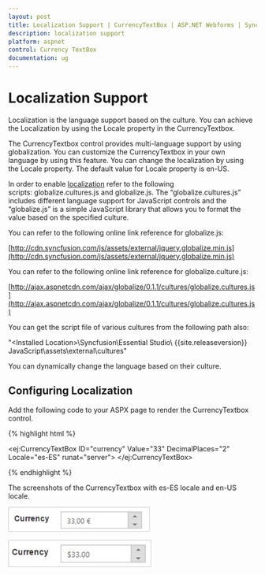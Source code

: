 ```yaml
---
layout: post
title: Localization Support | CurrencyTextBox | ASP.NET Webforms | Syncfusion
description: localization support
platform: aspnet
control: Currency TextBox
documentation: ug
---
```


# Localization Support

Localization is the language support based on the culture. You can achieve the Localization by using the Locale property in the CurrencyTextbox.

The CurrencyTextbox control provides multi-language support by using globalization. You can customize the CurrencyTextbox in your own language by using this feature. You can change the localization by using the Locale property. The default value for Locale property is en-US.

In order to enable [localization](http://docs.syncfusion.com/aspnetmvc/currencytextbox/localization-support) refer to the following scripts: globalize.cultures.js and globalize.js. The “globalize.cultures.js” includes different language support for JavaScript controls and the “globalize.js” is a simple JavaScript library that allows you to format the value based on the specified culture.

You can refer to the following online link reference for globalize.js:

[http://cdn.syncfusion.com/js/assets/external/jquery.globalize.min.js](http://cdn.syncfusion.com/js/assets/external/jquery.globalize.min.js)

You can refer to the following online link reference for globalize.culture.js:

[http://ajax.aspnetcdn.com/ajax/globalize/0.1.1/cultures/globalize.cultures.js](http://ajax.aspnetcdn.com/ajax/globalize/0.1.1/cultures/globalize.cultures.js)

You can get the script file of various cultures from the following path also:

"&lt;Installed Location&gt;\Syncfusion\Essential Studio\ {{site.releaseversion}} JavaScript\assets\external\cultures"

You can dynamically change the language based on their culture.

## Configuring Localization

Add the following code to your ASPX page to render the CurrencyTextbox control.

{% highlight html %}

<ej:CurrencyTextBox ID="currency" Value="33" DecimalPlaces="2" Locale="es-ES"  runat="server"> </ej:CurrencyTextBox>



{% endhighlight %}



The screenshots of the CurrencyTextbox with es-ES locale and en-US locale.

![](Localization-Support_images/Localization-Support_img1.png)



![](Localization-Support_images/Localization-Support_img2.png)



